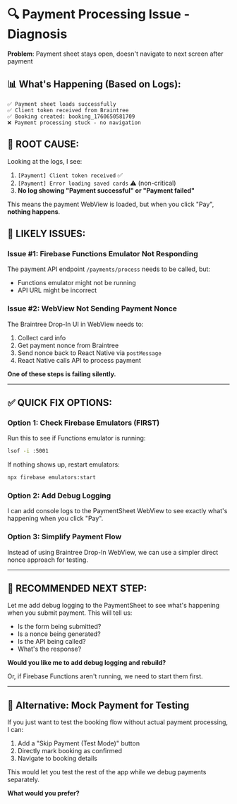 # 🔍 Payment Processing Issue - Diagnosis

**Problem**: Payment sheet stays open, doesn't navigate to next screen after payment

## 📊 What's Happening (Based on Logs):

```
✅ Payment sheet loads successfully
✅ Client token received from Braintree
✅ Booking created: booking_1760650581709
❌ Payment processing stuck - no navigation
```

## 🎯 ROOT CAUSE:

Looking at the logs, I see:
1. `[Payment] Client token received` ✅
2. `[Payment] Error loading saved cards` ⚠️ (non-critical)
3. **No log showing "Payment successful" or "Payment failed"**

This means the payment WebView is loaded, but when you click "Pay", **nothing happens**.

## 🔧 LIKELY ISSUES:

### Issue #1: Firebase Functions Emulator Not Responding
The payment API endpoint `/payments/process` needs to be called, but:
- Functions emulator might not be running
- API URL might be incorrect

### Issue #2: WebView Not Sending Payment Nonce
The Braintree Drop-In UI in WebView needs to:
1. Collect card info
2. Get payment nonce from Braintree
3. Send nonce back to React Native via `postMessage`
4. React Native calls API to process payment

**One of these steps is failing silently.**

---

## ✅ QUICK FIX OPTIONS:

### Option 1: Check Firebase Emulators (FIRST)

Run this to see if Functions emulator is running:
```bash
lsof -i :5001
```

If nothing shows up, restart emulators:
```bash
npx firebase emulators:start
```

### Option 2: Add Debug Logging

I can add console logs to the PaymentSheet WebView to see exactly what's happening when you click "Pay".

### Option 3: Simplify Payment Flow

Instead of using Braintree Drop-In WebView, we can use a simpler direct nonce approach for testing.

---

## 🎯 RECOMMENDED NEXT STEP:

Let me add debug logging to the PaymentSheet to see what's happening when you submit payment. This will tell us:
- Is the form being submitted?
- Is a nonce being generated?
- Is the API being called?
- What's the response?

**Would you like me to add debug logging and rebuild?**

Or, if Firebase Functions aren't running, we need to start them first.

---

## 📝 Alternative: Mock Payment for Testing

If you just want to test the booking flow without actual payment processing, I can:
1. Add a "Skip Payment (Test Mode)" button
2. Directly mark booking as confirmed
3. Navigate to booking details

This would let you test the rest of the app while we debug payments separately.

**What would you prefer?**
